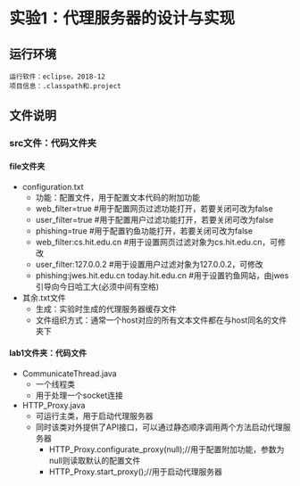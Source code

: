 # 实验1：代理服务器的设计与实现
## 运行环境
    运行软件：eclipse，2018-12  
    项目信息：.classpath和.project  
## 文件说明
### src文件：代码文件夹
#### file文件夹
- configuration.txt
    - 功能：配置文件，用于配置文本代码的附加功能  
    - web_filter=true                             #用于配置网页过滤功能打开，若要关闭可改为false  
    - user_filter=true                            #用于配置用户过滤功能打开，若要关闭可改为false  
    - phishing=true                               #用于配置钓鱼功能打开，若要关闭可改为false  
    - web_filter:cs.hit.edu.cn                    #用于设置网页过滤对象为cs.hit.edu.cn，可修改  
    - user_filter:127.0.0.2                       #用于设置用户过滤对象为127.0.0.2，可修改  
    - phishing:jwes.hit.edu.cn today.hit.edu.cn   #用于设置钓鱼网站，由jwes引导向今日哈工大(必须中间有空格)  
- 其余.txt文件
    - 生成：实验时生成的代理服务器缓存文件  
    - 文件组织方式：通常一个host对应的所有文本文件都在与host同名的文件夹下  
#### lab1文件夹：代码文件
- CommunicateThread.java
    - 一个线程类  
    - 用于处理一个socket连接  
- HTTP_Proxy.java
    - 可运行主类，用于启动代理服务器
    - 同时该类对外提供了API接口，可以通过静态顺序调用两个方法启动代理服务器
        - HTTP_Proxy.configurate_proxy(null);//用于配置附加功能，参数为null则读取默认的配置文件  
        - HTTP_Proxy.start_proxy();//用于启动代理服务器  